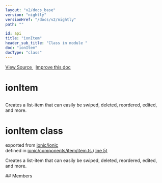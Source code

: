 ```yaml
---
layout: "v2/docs_base"
version: "nightly"
versionHref: "/docs/v2/nightly"
path: ""

id: api
title: "ionItem"
header_sub_title: "Class in module "
doc: "ionItem"
docType: "class"
---
```



<div class="improve-docs">
  <a href='http://github.com/driftyco/ionic2/tree/master/ionic/components/item/item.ts#L4'>
    View Source
  </a>
  &nbsp;
  <a href='http://github.com/driftyco/ionic2/edit/master/ionic/components/item/item.ts#L4'>
    Improve this doc
  </a>
</div>




<h1 class="api-title">

  ionItem



</h1>





Creates a list-item that can easily be swiped,
deleted, reordered, edited, and more.

<h1 class="class export">ionItem <span class="type">class</span></h1>
<p class="module">exported from <a href='undefined'>ionic/ionic</a><br/>
defined in <a href="https://github.com/driftyco/ionic2/tree/master/ionic/components/item/item.ts#L5-L56">ionic/components/item/item.ts (line 5)</a>
</p>
<p><p>Creates a list-item that can easily be swiped,
deleted, reordered, edited, and more.</p>
</p>
## Members

